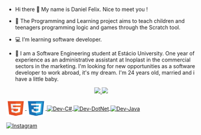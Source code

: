 - Hi there 🖖 My name is Daniel Felix. Nice to meet you !

- 💼 The Programming and Learning project aims to teach children and teenagers programming logic and games through the Scratch tool.
- 💻 I’m learning software developer.
- 💬 I am a Software Engineering student at Estácio University.
      One year of experience as an administrative assistant at Inoplast in the commercial sectors in the marketing.
      I'm looking for new opportunities as a software developer to work abroad, it's my dream.
      I'm 24 years old, married and i have a little baby.

<div align="center">
  <a href="https://github.com/devDanielFelix">
  <img height="180em" src="https://github-readme-stats.vercel.app/api?username=devDanielFelix&show_icons=true&theme=dracula&include_all_commits=true&count_private=true"/>
  <img height="180em" src="https://github-readme-stats.vercel.app/api/top-langs/?username=devDanielFelix&layout=compact&langs_count=7&theme=dracula"/>
</div>

        
<div style="display: inline_block"><br>
  <img align="center" alt="Dev-HTML" height="40" width="50" src="https://raw.githubusercontent.com/devicons/devicon/master/icons/html5/html5-original.svg">
  <img align="center" alt="Dev-CSS" height="40" width="50" src="https://raw.githubusercontent.com/devicons/devicon/master/icons/css3/css3-original.svg">
  <img align="center" alt="Dev-C#" height="40" width="50" src="https://cdn.jsdelivr.net/gh/devicons/devicon/icons/csharp/csharp-original.svg"/>
  <img align="center" alt="Dev-DotNet" height="40" width="50" src="https://cdn.jsdelivr.net/gh/devicons/devicon/icons/dotnetcore/dotnetcore-original.svg"/>
  <img align="center" alt="Dev-Java" height="40" width="50" src="https://cdn.jsdelivr.net/gh/devicons/devicon/icons/java/java-original.svg"/>

</div>

<div style="display: inline_block"><br>
     <img aling="center" alt="Instagram" height="50" width="200" src="https://img.shields.io/badge/Instagram-E4405F?style=for-the-badge&logo=instagram&logoColor=white"
</div>

